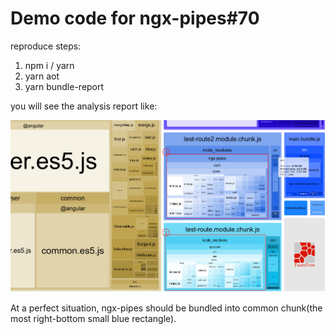 # Demo code for ngx-pipes#70

reproduce steps:

1. npm i / yarn
2. yarn aot
3. yarn bundle-report

you will see the analysis report like:

![report screenshot](./demo.png)

At a perfect situation, ngx-pipes should be bundled into common chunk(the most right-bottom small blue rectangle).

